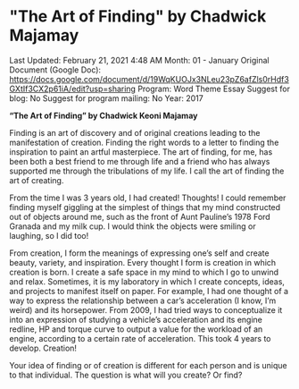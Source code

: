 # "The Art of Finding" by Chadwick Majamay

Last Updated: February 21, 2021 4:48 AM
Month: 01 - January
Original Document (Google Doc): https://docs.google.com/document/d/19WqKUOJx3NLeu23pZ6afZls0rHdf3GXtIf3CX2p61iA/edit?usp=sharing
Program: Word Theme Essay
Suggest for blog: No
Suggest for program mailing: No
Year: 2017

**“The Art of Finding” by Chadwick Keoni Majamay**

Finding is an art of discovery and of original creations leading to the manifestation of creation. Finding the right words to a letter to finding the inspiration to paint an artful masterpiece. The art of finding, for me, has been both a best friend to me through life and a friend who has always supported me through the tribulations of my life. I call the art of finding the art of creating.

From the time I was 3 years old, I had created! Thoughts! I could remember finding myself giggling at the simplest of things that my mind constructed out of objects around me, such as the front of Aunt Pauline’s 1978 Ford Granada and my milk cup. I would think the objects were smiling or laughing, so I did too!

From creation, I form the meanings of expressing one’s self and create beauty, variety, and inspiration. Every thought I form is creation in which creation is born. I create a safe space in my mind to which I go to unwind and relax. Sometimes, it is my laboratory in which I create concepts, ideas, and projects to manifest itself on paper. For example, I had one thought of a way to express the relationship between a car’s acceleration (I know, I’m weird) and its horsepower. From 2009, I had tried ways to conceptualize it into an expression of studying a vehicle’s acceleration and its engine redline, HP and torque curve to output a value for the workload of an engine, according to a certain rate of acceleration. This took 4 years to develop. Creation!

Your idea of finding or of creation is different for each person and is unique to that individual. The question is what will you create? Or find?
